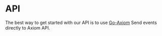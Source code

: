<div class="axi-header">
  <h1>API</h1>
</div>

The best way to get started with our API is to use [Go-Axiom](https://github.com/axiomhq/cli)
Send events directly to Axiom API. 